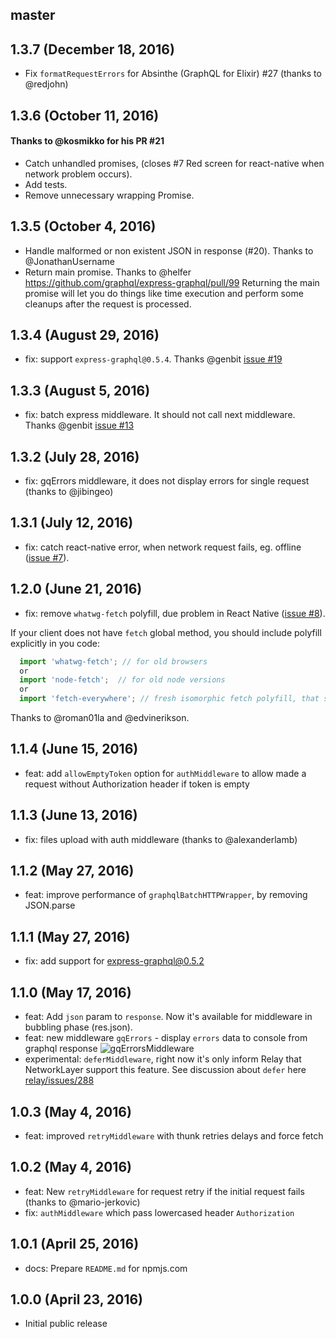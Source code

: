 ## master

## 1.3.7 (December 18, 2016)
- Fix `formatRequestErrors` for Absinthe (GraphQL for Elixir) #27 (thanks to @redjohn)

## 1.3.6 (October 11, 2016)
#### Thanks to @kosmikko for his PR #21
- Catch unhandled promises, (closes #7 Red screen for react-native when network problem occurs).
- Add tests.
- Remove unnecessary wrapping Promise.

## 1.3.5 (October 4, 2016)
- Handle malformed or non existent JSON in response (#20). Thanks to @JonathanUsername
- Return main promise. Thanks to @helfer https://github.com/graphql/express-graphql/pull/99
Returning the main promise will let you do things like time execution and perform some cleanups after the request is processed.

## 1.3.4 (August 29, 2016)
* fix: support `express-graphql@0.5.4`. Thanks @genbit [issue #19](https://github.com/nodkz/react-relay-network-layer/issues/19)

## 1.3.3 (August 5, 2016)
* fix: batch express middleware. It should not call next middleware. Thanks @genbit [issue #13](https://github.com/nodkz/react-relay-network-layer/issues/13)

## 1.3.2 (July 28, 2016)
* fix: gqErrors middleware, it does not display errors for single request (thanks to @jibingeo)

## 1.3.1 (July 12, 2016)
* fix: catch react-native error, when network request fails, eg. offline ([issue #7](https://github.com/nodkz/react-relay-network-layer/issues/7)).

## 1.2.0 (June 21, 2016)
* fix: remove `whatwg-fetch` polyfill, due problem in React Native ([issue #8](https://github.com/nodkz/react-relay-network-layer/issues/8)).

If your client does not have `fetch` global method, you should include polyfill explicitly in you code:
```js
  import 'whatwg-fetch'; // for old browsers
  or
  import 'node-fetch';  // for old node versions
  or
  import 'fetch-everywhere'; // fresh isomorphic fetch polyfill, that supports all clients (not tested ;)
```
Thanks to @roman01la and @edvinerikson.

## 1.1.4 (June 15, 2016)
* feat: add `allowEmptyToken` option for `authMiddleware` to allow made a request without Authorization header if token is empty

## 1.1.3 (June 13, 2016)
* fix: files upload with auth middleware (thanks to @alexanderlamb)

## 1.1.2 (May 27, 2016)
* feat: improve performance of `graphqlBatchHTTPWrapper`, by removing JSON.parse

## 1.1.1 (May 27, 2016)
* fix: add support for express-graphql@0.5.2

## 1.1.0 (May 17, 2016)

* feat: Add `json` param to `response`. Now it's available for middleware in bubbling phase (res.json).
* feat: new middleware `gqErrors` - display `errors` data to console from graphql response
![gqErrorsMiddleware](https://cloud.githubusercontent.com/assets/1946920/15324650/28582d12-1c69-11e6-9ef3-6834dee031e6.png)
* experimental: `deferMiddleware`, right now it's only inform Relay that NetworkLayer support this feature. See discussion about `defer` here [relay/issues/288](https://github.com/facebook/relay/issues/288)

## 1.0.3 (May 4, 2016)

* feat: improved `retryMiddleware` with thunk retries delays and force fetch

## 1.0.2 (May 4, 2016)

* feat: New `retryMiddleware` for request retry if the initial request fails (thanks to @mario-jerkovic)
* fix: `authMiddleware` which pass lowercased header `Authorization`

## 1.0.1 (April 25, 2016)

* docs: Prepare `README.md` for npmjs.com

## 1.0.0 (April 23, 2016)

* Initial public release
